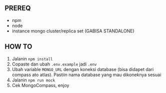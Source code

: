 ## PREREQ

- npm
- node
- instance mongo cluster/replica set (GABISA STANDALONE)

## HOW TO

1. Jalanin `npm install`
2. Copaste dan ubah `.env.example` jadi `.env`
3. Ubah variable `MONGO_URL` dengan koneksi database (bisa didapet dari compass ato atlas). Pastiin nama database yang mau dikoneknya sesuai
4. Jalanin `npm run mock`
5. Cek MongoCompass, enjoy
